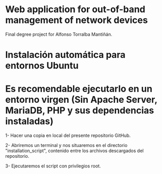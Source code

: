 # Web application for out-of-band management of network devices 

Final degree project for Alfonso Torralba Mantiñán. 

# Instalación automática para entornos Ubuntu
  # Es recomendable ejecutarlo en un entorno virgen (Sin Apache Server, MariaDB, PHP y sus dependencias instaladas)
  1- Hacer una copia en local del presente repositorio GitHub.
  
  2- Abriremos un terminal y nos situaremos en el directorio "installation_script", contenido entre los archivos descargados del repositorio.
  
  3- Ejecutaremos el script con privilegios root.

